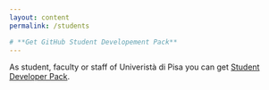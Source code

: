 ```yaml
---
layout: content
permalink: /students

# **Get GitHub Student Developement Pack**
---
```


As student, faculty or staff of Univeristà di Pisa you can get [Student Developer Pack](https://education.github.com/pack).

